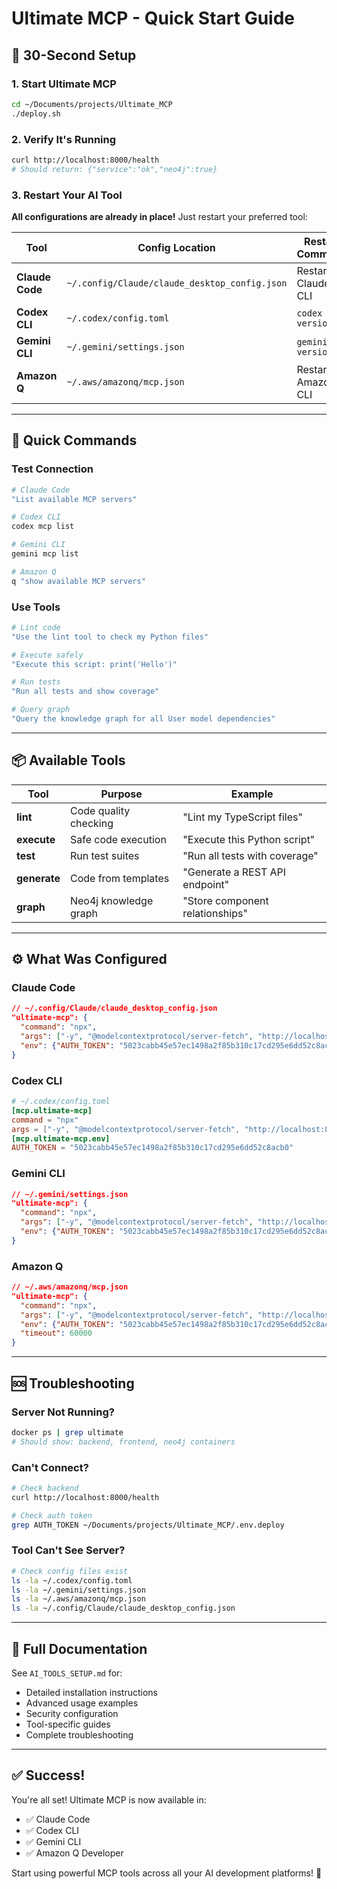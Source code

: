 # Ultimate MCP - Quick Start Guide

## 🚀 30-Second Setup

### 1. Start Ultimate MCP
```bash
cd ~/Documents/projects/Ultimate_MCP
./deploy.sh
```

### 2. Verify It's Running
```bash
curl http://localhost:8000/health
# Should return: {"service":"ok","neo4j":true}
```

### 3. Restart Your AI Tool

**All configurations are already in place!** Just restart your preferred tool:

| Tool | Config Location | Restart Command |
|------|----------------|-----------------|
| **Claude Code** | `~/.config/Claude/claude_desktop_config.json` | Restart Claude CLI |
| **Codex CLI** | `~/.codex/config.toml` | `codex --version` |
| **Gemini CLI** | `~/.gemini/settings.json` | `gemini --version` |
| **Amazon Q** | `~/.aws/amazonq/mcp.json` | Restart Amazon Q CLI |

---

## 🎯 Quick Commands

### Test Connection
```bash
# Claude Code
"List available MCP servers"

# Codex CLI
codex mcp list

# Gemini CLI
gemini mcp list

# Amazon Q
q "show available MCP servers"
```

### Use Tools
```bash
# Lint code
"Use the lint tool to check my Python files"

# Execute safely
"Execute this script: print('Hello')"

# Run tests
"Run all tests and show coverage"

# Query graph
"Query the knowledge graph for all User model dependencies"
```

---

## 📦 Available Tools

| Tool | Purpose | Example |
|------|---------|---------|
| **lint** | Code quality checking | "Lint my TypeScript files" |
| **execute** | Safe code execution | "Execute this Python script" |
| **test** | Run test suites | "Run all tests with coverage" |
| **generate** | Code from templates | "Generate a REST API endpoint" |
| **graph** | Neo4j knowledge graph | "Store component relationships" |

---

## ⚙️ What Was Configured

### Claude Code
```json
// ~/.config/Claude/claude_desktop_config.json
"ultimate-mcp": {
  "command": "npx",
  "args": ["-y", "@modelcontextprotocol/server-fetch", "http://localhost:8000/mcp"],
  "env": {"AUTH_TOKEN": "5023cabb45e57ec1498a2f85b310c17cd295e6dd52c8acb0"}
}
```

### Codex CLI
```toml
# ~/.codex/config.toml
[mcp.ultimate-mcp]
command = "npx"
args = ["-y", "@modelcontextprotocol/server-fetch", "http://localhost:8000/mcp"]
[mcp.ultimate-mcp.env]
AUTH_TOKEN = "5023cabb45e57ec1498a2f85b310c17cd295e6dd52c8acb0"
```

### Gemini CLI
```json
// ~/.gemini/settings.json
"ultimate-mcp": {
  "command": "npx",
  "args": ["-y", "@modelcontextprotocol/server-fetch", "http://localhost:8000/mcp"],
  "env": {"AUTH_TOKEN": "5023cabb45e57ec1498a2f85b310c17cd295e6dd52c8acb0"}
}
```

### Amazon Q
```json
// ~/.aws/amazonq/mcp.json
"ultimate-mcp": {
  "command": "npx",
  "args": ["-y", "@modelcontextprotocol/server-fetch", "http://localhost:8000/mcp"],
  "env": {"AUTH_TOKEN": "5023cabb45e57ec1498a2f85b310c17cd295e6dd52c8acb0"},
  "timeout": 60000
}
```

---

## 🆘 Troubleshooting

### Server Not Running?
```bash
docker ps | grep ultimate
# Should show: backend, frontend, neo4j containers
```

### Can't Connect?
```bash
# Check backend
curl http://localhost:8000/health

# Check auth token
grep AUTH_TOKEN ~/Documents/projects/Ultimate_MCP/.env.deploy
```

### Tool Can't See Server?
```bash
# Check config files exist
ls -la ~/.codex/config.toml
ls -la ~/.gemini/settings.json
ls -la ~/.aws/amazonq/mcp.json
ls -la ~/.config/Claude/claude_desktop_config.json
```

---

## 📖 Full Documentation

See `AI_TOOLS_SETUP.md` for:
- Detailed installation instructions
- Advanced usage examples
- Security configuration
- Tool-specific guides
- Complete troubleshooting

---

## ✅ Success!

You're all set! Ultimate MCP is now available in:
- ✅ Claude Code
- ✅ Codex CLI
- ✅ Gemini CLI
- ✅ Amazon Q Developer

Start using powerful MCP tools across all your AI development platforms! 🎉

